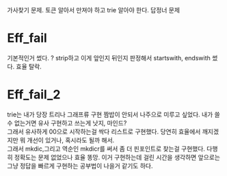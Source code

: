 가사찾기 문제. 토큰 알아서 만져야 하고 trie 알아야 한다. 답정너 문제

 
# Eff_fail  
기본적인거 썼다. ? strip하고 이게 앞인지 뒤인지 판정해서 startswith, endswith 썼다. 효율 탈락.  

# Eff_fail_2  
trie는 내가 당장 트리나 그래프류 구현 짬밥이 안되서 나주으로 미루고 싶었다. 내가 쓸수 없는거면 유사 구현하고 쓰는게 낫지, 마인드?  
그래서 유사하게 00으로 시작하는걸 싹다 리스트로 구현했다. 당연히 효율에서 깨지겠지만 뭐 개선이 있거나, 혹시라도 될까 해서.  
그래서 mkdic,그리고 역순인 mkdicr를 써서 좀 더 핀포인트로 찾는걸 구현했다. 다행히 정확도는 문제 없었으나 효율 똥망. 이거 구현하는데 걸린 시간을 생각하면 앞으로는 그냥 정답을 빠르게 구현하는 공부법이 나을거 같기도 하다.
